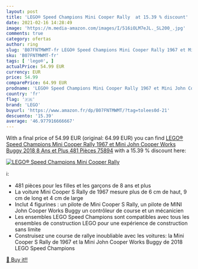 ```yaml
---
layout: post
title: 'LEGO® Speed Champions Mini Cooper Rally  at 15.39 % discount'
date: 2021-02-16 14:28:49
image: 'https://m.media-amazon.com/images/I/516iOLM7eJL._SL200_.jpg'
comments: true
category: ofertas
author: ring
slug: 'B07FNTMWMT-fr LEGO® Speed Champions Mini Cooper Rally 1967 et Mini John...'
sku: 'B07FNTMWMT-fr'
tags: [ 'lego®', ]
actualPrice: 54.99 EUR
currency: EUR
price: 54.99
comparePrice: 64.99 EUR
prodname: 'LEGO® Speed Champions Mini Cooper Rally 1967 et Mini John Cooper Works Buggy 2018 8 Ans et Plus  481 Pièces 75894'
country: 'fr'
flag: '🇫🇷'
brand: 'LEGO'
buyurl: 'https://www.amazon.fr/dp/B07FNTMWMT/?tag=tolees0d-21'
descuento: '15.39'
average: '46.977916666667'
---
```


With a final price of 54.99 EUR (original: 64.99 EUR) you can find [LEGO® Speed Champions Mini Cooper Rally 1967 et Mini John Cooper Works Buggy 2018 8 Ans et Plus  481 Pièces 75894](https://www.amazon.fr/dp/B07FNTMWMT/?tag=tolees0d-21) with a  15.39 % discount here:

[![LEGO® Speed Champions Mini Cooper Rally ](https://m.media-amazon.com/images/I/516iOLM7eJL._SL200_.jpg)](https://www.amazon.fr/dp/B07FNTMWMT/?tag=tolees0d-21)

ℹ️:

- 481 pièces pour les filles et les garçons de 8 ans et plus
- La voiture Mini Cooper S Rally de 1967 mesure plus de 6 cm de haut, 9 cm de long et 4 cm de large
- Inclut 4 figurines : un pilote de Mini Cooper S Rally, un pilote de MINI John Cooper Works Buggy un contrôleur de course et un mécanicien
- Les ensembles LEGO Speed Champions sont compatibles avec tous les ensembles de construction LEGO pour une expérience de construction sans limite
- Construisez une course de rallye inoubliable avec les voitures: la Mini Cooper S Rally de 1967 et la Mini John Cooper Works Buggy de 2018 LEGO Speed Champions

[🛒 Buy it!!](https://www.amazon.fr/dp/B07FNTMWMT/?tag=tolees0d-21)
